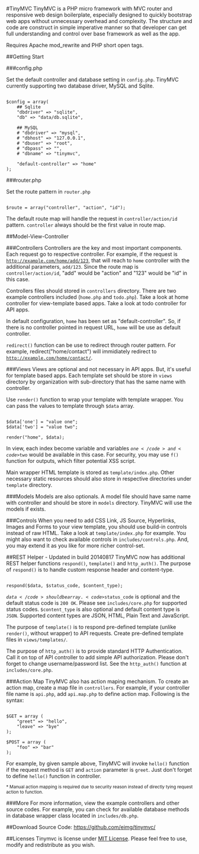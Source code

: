 #TinyMVC
TinyMVC is a PHP micro framework with MVC router and responsive web design boilerplate, especially designed to quickly bootstrap web apps without unnecessary overhead and complexity. The structure and code are construct in simple imperative manner so that developer can get full understanding and control over base framework as well as the app.

Requires Apache mod_rewrite and PHP short open tags.

##Getting Start

###config.php

Set the default controller and database setting in <code>config.php</code>. TinyMVC currently supporting two database driver, MySQL and Sqlite.
<pre><code>
$config = array(
	## Sqlite
	"dbdriver" => "sqlite",
	"db" => "data/db.sqlite",

	## MySQL
	# "dbdriver" => "mysql",
	# "dbhost" => "127.0.0.1",
	# "dbuser" => "root",
	# "dbpass" => "",
	# "dbname" => "tinymvc",

	"default-controller" => "home"
);
</code></pre>

###router.php

Set the route pattern in <code>router.php</code>
<pre><code>
$route = array("controller", "action", "id");
</code></pre>

The default route map will handle the request in <code>controller/action/id</code> pattern. <code>controller</code> always should be the first value in route map.

##Model-View-Controller

###Controllers
Controllers are the key and most important components. Each request go to respective controller. For example, if the request is <code>http://example.com/home/add/123</code>, that will reach to <code>home</code> controller with the additional parameters, <code>add/123</code>. Since the route map is <code>controller/action/id</code>, "add" would be "action" and "123" would be "id" in this case.

Controllers files should stored in <code>controllers</code> directory. There are two example controllers included (<code>home.php</code> and <code>todo.php</code>). Take a look at home controller for view-template based apps. Take a look at todo controller for API apps.

In default configuration, <code>home</code> has been set as "default-controller". So, if there is no controller pointed in request URL, <code>home</code> will be use as default controller.

<code>redirect()</code> function can be use to redirect through router pattern. For example, </code>redirect("home/contact")</code> will immidiately redirect to <code>http://example.com/home/contact/</code>.

###Views 
Views are optional and not necessary in API apps. But, it's useful for template based apps. Each template set should be store in <code>views</code> directory by organization with sub-directory that has the same name with controller.

Use <code>render()</code> function to wrap your template with template wrapper. You can pass the values to template through <code>$data</code> array.

<pre><code>
$data['one'] = "value one";
$data['two'] = "value two";

render("home", $data);
</code></pre>

In view, each index become variable and variables <code>$one</code> and <code>$two</code> would be available in this case. For security, you may use <code>f()</code> function for outputs, which filter potential XSS script.

Main wrapper HTML template is stored as <code>template/index.php</code>. Other necessary static resources should also store in respective directories under <code>template</code> directory.

###Models
Models are also optionals. A model file should have same name with controller and should be store in <code>models</code> directory. TinyMVC will use the models if exists.

###Controls
When you need to add CSS Link, JS Source, Hyperlinks, Images and Forms to your view template, you should use build-in controls instead of raw HTML. Take a look at <code>template/index.php</code> for example. You might also want to check available controls in <code>includes/controls.php</code>. And, you may extend it as you like for more richer control-set.

##REST Helper - Updated in build 20140817
TinyMVC now has additional REST helper functions <code>respond()</code>, <code>template()</code> and <code>http_auth()</code>. The purpose of <code>respond()</code> is to handle custom response header and content-type.

<pre><code>
respond($data, $status_code, $content_type);
</code></pre>

<code>$data</code> should be array. <code>$status_code</code> is optional and the default status code is <code>200 OK</code>. Please see <code>includes/core.php</code> for supported status codes. <code>$content_type</code> is also optional and default content type is <code>JSON</code>. Supported content types are JSON, HTML, Plain Text and JavaScript.

The purpose of <code>template()</code> is to respond pre-defined template (unlike <code>render()</code>, without wrapper) to API requests. Create pre-defined template files in <code>views/templates/</code>.

The purpose of <code>http_auth()</code> is to provide standard HTTP Authentication. Call it on top of API controller to add simple API authorization. Please don't forget to change username/password list. See the <code>http_auth()</code> function at <code>includes/core.php</code>.

###Action Map
TinyMVC also has action maping mechanism. To create an action map, create a map file in <code>controllers</code>. For example, if your controller file name is <code>api.php</code>, add <code>api.map.php</code> to define action map. Following is the syntax:

<pre><code>
$GET = array (
	"greet" => "hello",
	"leave" => "bye"
);

$POST = array (
	"foo" => "bar"
);
</code></pre>

For example, by given sample above, TinyMVC will invoke <code>hello()</code> function if the request method is <code>GET</code> and <code>action</code> parameter is <code>greet</code>. Just don't forget to define <code>hello()</code> function in controller.

<small>* Manual action mapping is required due to security reason instead of directly tying request action to function.</small>

###More
For more information, view the example controllers and other source codes. For example, you can check for available database methods in database wrapper class located in <code>includes/db.php</code>.

##Download
Source Code: <a href="https://github.com/eimg/tinymvc/">https://github.com/eimg/tinymvc/</a>

##Licenses
Tinymvc is license under <a href="https://github.com/eimg/tinymvc/blob/master/LICENSE.md">MIT License</a>. Please feel free to use, modify and redistribute as you wish.
